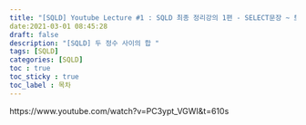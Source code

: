 ```yaml
---
title: "[SQLD] Youtube Lecture #1 : SQLD 최종 정리강의 1편 - SELECT문장 ~ 트랜잭션 관리 언어(TCL) "
date:2021-03-01 08:45:28
draft: false
description: "[SQLD] 두 정수 사이의 합 "
tags: [SQLD]
categories: [SQLD]
toc : true
toc_sticky : true
toc_label : 목차
---
```

 













<reference>
https://www.youtube.com/watch?v=PC3ypt_VGWI&t=610s

